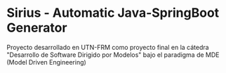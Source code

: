 # Sirius - Automatic Java-SpringBoot Generator
Proyecto desarrollado en UTN-FRM como proyecto final en la cátedra "Desarrollo de Software Dirigido por Modelos" bajo el paradigma de MDE (Model Driven Engineering)
